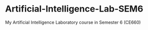 # Artificial-Intelligence-Lab-SEM6
My Artificial Intelligence Laboratory course in Semester 6 (CE660)
